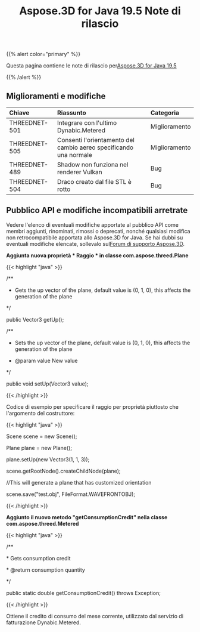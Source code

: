 ﻿---
title: Aspose.3D for Java 19.5 Note di rilascio
type: docs
weight: 80
url: /it/java/aspose-3d-for-java-19-5-release-notes/
---
{{% alert color="primary" %}} 

Questa pagina contiene le note di rilascio per[Aspose.3D for Java 19.5](https://releases.aspose.com/java/repo/com/aspose/aspose-3d//19.5)

{{% /alert %}} 
## **Miglioramenti e modifiche**

|**Chiave**|**Riassunto**|**Categoria**|
|:- |:- |:- |
|THREEDNET-501|Integrare con l'ultimo Dynabic.Metered|Miglioramento|
|THREEDNET-505|Consenti l'orientamento del cambio aereo specificando una normale|Miglioramento|
|THREEDNET-489|Shadow non funziona nel renderer Vulkan|Bug|
|THREEDNET-504|Draco creato dal file STL è rotto|Bug|

## **Pubblico API e modifiche incompatibili arretrate**
Vedere l'elenco di eventuali modifiche apportate al pubblico API come membri aggiunti, rinominati, rimossi o deprecati, nonché qualsiasi modifica non retrocompatibile apportata allo Aspose.3D for Java. Se hai dubbi su eventuali modifiche elencate, sollevalo sul[Forum di supporto Aspose.3D](https://forum.aspose.com/c/3d).

**Aggiunta nuova proprietà * Raggio * in classe com.aspose.threed.Plane**

{{< highlight "java" >}}

 /**

 * Gets the up vector of the plane, default value is (0, 1, 0), this affects the generation of the plane

 */

public Vector3 getUp();

/**

 * Sets the up vector of the plane, default value is (0, 1, 0), this affects the generation of the plane

 * @param value New value

 */

public void setUp(Vector3 value);

{{< /highlight >}}

Codice di esempio per specificare il raggio per proprietà piuttosto che l'argomento del costruttore:

{{< highlight "java" >}}

 Scene scene = new Scene();

Plane plane = new Plane();

plane.setUp(new Vector3(1, 1, 3));

scene.getRootNode().createChildNode(plane);

//This will generate a plane that has customized orientation

scene.save("test.obj", FileFormat.WAVEFRONTOBJ);

{{< /highlight >}}

**Aggiunto il nuovo metodo "getConsumptionCredit" nella classe com.aspose.threed.Metered**

{{< highlight "java" >}}

 /**

\* Gets consumption credit

\* @return consumption quantity

*/

public static double getConsumptionCredit() throws Exception;

{{< /highlight >}}

Ottiene il credito di consumo del mese corrente, utilizzato dal servizio di fatturazione Dynabic.Metered.
